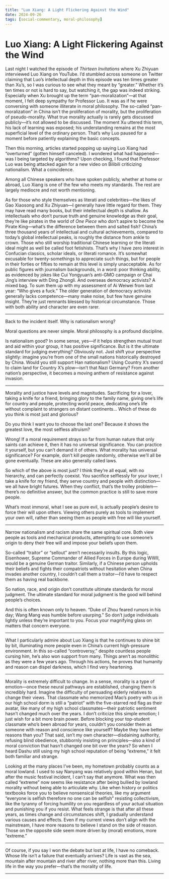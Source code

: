 ```yaml
---
title: "Luo Xiang: A Light Flickering Against the Wind"
date: 2024-09-26
tags: [social-commentary, moral-philosophy]
---
```


# Luo Xiang: A Light Flickering Against the Wind

Last night I watched the episode of *Thirteen Invitations* where Xu Zhiyuan interviewed Luo Xiang on YouTube. I’d stumbled across someone on Twitter claiming that Luo’s intellectual depth in this episode was ten times greater than Xu’s, so I was curious to see what they meant by “greater.” Whether it’s ten times or not is hard to say, but watching it, the gap was indeed striking. Especially when Xu brought up the term “pan-moralization”—at that moment, I felt deep sympathy for Professor Luo. It was as if he were conversing with someone illiterate in moral philosophy. The so-called “pan-moralization” in China isn’t the proliferation of morality, but the proliferation of pseudo-morality. What true morality actually is rarely gets discussed publicly—it’s not allowed to be discussed. The moment Xu uttered this term, his lack of learning was exposed; his understanding remains at the most superficial level of the ordinary person. That’s why Luo paused for a moment before patiently explaining the basic concepts.

Then this morning, articles started popping up saying Luo Xiang had “overturned” (gotten himself canceled). I wondered what had happened—was I being targeted by algorithms? Upon checking, I found that Professor Luo was being attacked again for a new video on Bilibili criticizing nationalism. What a coincidence.

Among all Chinese speakers who have spoken publicly, whether at home or abroad, Luo Xiang is one of the few who meets my standards. The rest are largely mediocre and not worth mentioning.

As for those who style themselves as literati and celebrities—the likes of Gao Xiaosong and Xu Zhiyuan—I generally have little regard for them. They may have read many books, but their intellectual depth is shallow. As intellectuals who don’t pursue truth and genuine knowledge as their goal, they’re like pirates in the world of *One Piece* who don’t aspire to become the Pirate King—what’s the difference between them and salted fish? China’s three thousand years of intellectual and cultural achievements, compared to today’s global intellectual peaks, is roughly the distance from ankle to crown. Those who still worship traditional Chinese learning or the literati ideal might as well be called foot fetishists. That’s why I have zero interest in Confucian classics, scholar ideals, or literati romance. It’s somewhat excusable for twenty-somethings to appreciate such things, but for people in their forties or fifties to remain at this level is simply unacceptable. As for public figures with journalism backgrounds, in a word: poor thinking ability, as evidenced by jokes like Cui Yongyuan’s anti-GMO campaign or Chai Jing’s interview with Ding Zhongli. And overseas democracy activists? A mixed bag. To sum them up with my assessment of Ai Weiwei from last year: “Who gives a fuck.” The older generation of democracy activists generally lacks competence—many make noise, but few have genuine insight. They’re just remnants blessed by historical circumstance. Those with both ability and character are even rarer.

---

Back to the incident itself. Why is nationalism wrong?

Moral questions are never simple. Moral philosophy is a profound discipline.

Is nationalism good? In some sense, yes—if it helps strengthen mutual trust and aid within your group, it has positive significance. But is it the ultimate standard for judging everything? Obviously not. Just shift your perspective slightly: imagine you’re from one of the small nations historically destroyed by China. Would you still support Han nationalism? Using Country X’s sword to claim land for Country X’s plow—isn’t that Nazi Germany? From another nation’s perspective, it becomes a moving anthem of resistance against invasion.

---

Morality and justice have levels and magnitudes. Sacrificing for a lover, taking a knife for a friend, bringing glory to the family name, giving one’s life for country and people, protecting world peace, dedicating one’s life without complaint to strangers on distant continents... Which of these do you think is most just and glorious?

Do you think I want you to choose the last one? Because it shows the greatest love, the most selfless altruism?

Wrong! If a moral requirement strays so far from human nature that only saints can achieve it, then it has no universal significance. You can practice it yourself, but you can’t demand it of others. What morality has universal significance? For example, don’t kill people randomly, otherwise we’ll all be gone eventually. These are also generally called laws.

So which of the above is most just? I think they’re all equal, with no hierarchy, and can perfectly coexist. You sacrifice selflessly for your lover, I take a knife for my friend, they serve country and people with distinction—we all have bright futures. When they conflict, that’s the trolley problem—there’s no definitive answer, but the common practice is still to save more people.

What’s most immoral, what I see as pure evil, is actually people’s desire to force their will upon others. Viewing others purely as tools to implement your own will, rather than seeing them as people with free will like yourself.

---

Narrow nationalism and racism share the same spiritual core. Both view people as tools and mechanical products, attempting to use someone’s origin to deny their free will and impose your beliefs upon them.

So-called “traitor” or “sellout” aren’t necessarily insults. By this logic, Eisenhower, Supreme Commander of Allied Forces in Europe during WWII, would be a genuine German traitor. Similarly, if a Chinese person upholds their beliefs and fights their compatriots without hesitation when China invades another country, I couldn’t call them a traitor—I’d have to respect them as having real backbone.

So nation, race, and origin don’t constitute ultimate standards for moral judgment. The ultimate standard for moral judgment is the good will behind people’s choices.

And this is often known only to heaven. “Duke of Zhou feared rumors in his day; Wang Mang was humble before usurping.” So don’t judge individuals lightly unless they’re important to you. Focus your magnifying glass on matters that concern everyone.

---

What I particularly admire about Luo Xiang is that he continues to shine bit by bit, illuminating more people even in China’s current high-pressure environment. In this so-called “controversy,” despite countless people cursing him, he’s also won support from many. Things aren’t as monolithic as they were a few years ago. Through his actions, he proves that humanity and reason can dispel darkness, which I find very heartening.

---

Morality is extremely difficult to change. In a sense, morality is a type of emotion—once these neural pathways are established, changing them is incredibly hard. Imagine the difficulty of persuading elderly relatives to change their views. That classmate who memorized Mao’s poetry with us in our high school dorm is still a “patriot” with the five-starred red flag as their avatar, like many of my high school classmates—their patriotic sentiment hasn’t changed much over the years. I don’t criticize this simple emotion; I just wish for a bit more brain power. Before blocking your top-student classmate who’s been abroad for years, couldn’t you consider them as someone with reason and conscience like yourself? Maybe they have better reasons than you? That said, isn’t my own character—disdaining authority, refusing blind obedience, stubbornly insisting on principles—also a kind of moral conviction that hasn’t changed one bit over the years? So when I heard Dashu still using my high school reputation of being “extreme,” it felt both familiar and strange.

Looking at the many places I’ve been, my hometown probably counts as a moral lowland. I used to say Nanyang was relatively good within Henan, but after the music festival incident, I can’t say that anymore. What was then called “extreme” now seems like resistance after being bullied by lowland morality without being able to articulate why. Like when history or politics textbooks force you to believe nonsensical theories, like my argument “everyone is selfish therefore no one can be selfish” resisting collectivism, like the tyranny of forcing humility on you regardless of your actual situation and punishing you if you resist. What feels strange is that after all these years, as times change and circumstances shift, I gradually understand various causes and effects. Even if my current views don’t align with the mainstream, I have more reasons to believe I stand on the side of reason. Those on the opposite side seem more driven by (moral) emotions, more “extreme.”

---

Of course, if you say I won the debate but lost at life, I have no comeback. Whose life isn’t a failure that eventually arrives? Life is vast as the sea, mountain after mountain and river after river, nothing more than this. Living life in the way you prefer—that’s the morality of life.

---
